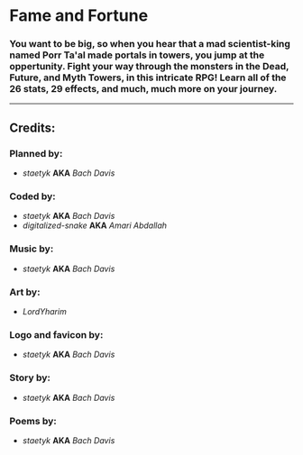 # Fame and Fortune

### You want to be big, so when you hear that a mad scientist-king named Porr Ta'al made portals in towers, you jump at the oppertunity. Fight your way through the monsters in the Dead, Future, and Myth Towers, in this intricate RPG! Learn all of the 26 stats, 29 effects, and much, much more on your journey.

---
## Credits:
### Planned by:
* *staetyk* **AKA** *Bach Davis*
### Coded by:
* *staetyk* **AKA** *Bach Davis*
* *digitalized-snake* **AKA** *Amari Abdallah*
### Music by:
* *staetyk* **AKA** *Bach Davis*
### Art by:
* *LordYharim* <!-- **AKA** *Earny Arnt-Schemmel* --> 
### Logo and favicon by:
* *staetyk* **AKA** *Bach Davis*
### Story by:
* *staetyk* **AKA** *Bach Davis*
### Poems by:
* *staetyk* **AKA** *Bach Davis*

